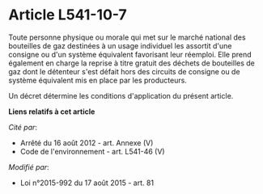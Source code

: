 # Article L541-10-7

Toute personne physique ou morale qui met sur le marché national des bouteilles de gaz destinées à un usage individuel les
assortit d'une consigne ou d'un système équivalent favorisant leur réemploi. Elle prend également en charge la reprise à
titre gratuit des déchets de bouteilles de gaz dont le détenteur s'est défait hors des circuits de consigne ou de système
équivalent mis en place par les producteurs.

Un décret détermine les conditions d'application du présent article.

**Liens relatifs à cet article**

_Cité par_:

  - Arrêté du 16 août 2012 - art. Annexe (V)
  - Code de l'environnement - art. L541-46 (V)

_Modifié par_:

  - Loi n°2015-992 du 17 août 2015 - art. 81
